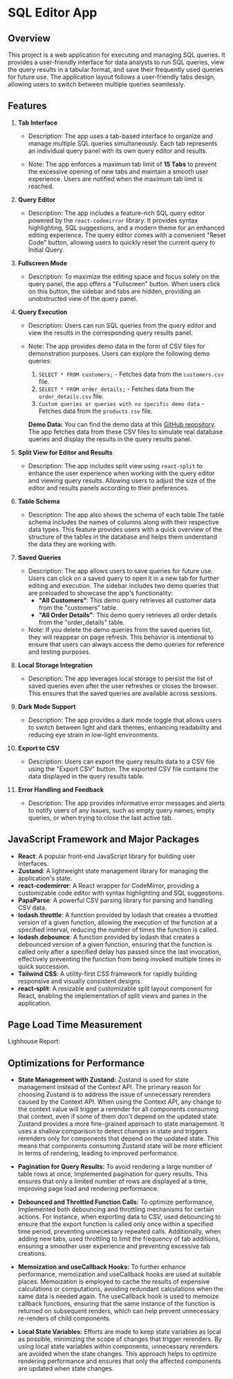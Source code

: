 # SQL Editor App

## Overview

This project is a web application for executing and managing SQL queries. It provides a user-friendly interface for data analysts to run SQL queries, view the query results in a tabular format, and save their frequently used queries for future use. The application layout follows a user-friendly tabs design, allowing users to switch between multiple queries seamlessly.

## Features

1. **Tab Interface**

   - Description: The app uses a tab-based interface to organize and manage multiple SQL queries simultaneously. Each tab represents an individual query panel with its own query editor and results.

   - Note: The app enforces a maximum tab limit of **15 Tabs** to prevent the excessive opening of new tabs and maintain a smooth user experience. Users are notified when the maximum tab limit is reached.

2. **Query Editor**

   - Description: The app includes a feature-rich SQL query editor powered by the `react-codemirror` library. It provides syntax highlighting, SQL suggestions, and a modern theme for an enhanced editing experience. The query editor comes with a convenient "Reset Code" button, allowing users to quickly reset the current query to Initial Query.

3. **Fullscreen Mode**

   - Description: To maximize the editing space and focus solely on the query panel, the app offers a "Fullscreen" button. When users click on this button, the sidebar and tabs are hidden, providing an unobstructed view of the query panel.

4. **Query Execution**

   - Description: Users can run SQL queries from the query editor and view the results in the corresponding query results panel.
   - Note: The app provides demo data in the form of CSV files for demonstration purposes. Users can explore the following demo queries:

     1. `SELECT * FROM customers;` - Fetches data from the `customers.csv` file.
     2. `SELECT * FROM order_details;` - Fetches data from the `order_details.csv` file.
     3. `Custom queries or queries with no specific demo data` - Fetches data from the `products.csv` file.

     **Demo Data:** You can find the demo data at this [GitHub repository](https://github.com/graphql-compose/graphql-compose-examples/tree/master/examples/northwind/data/csv). The app fetches data from these CSV files to simulate real database queries and display the results in the query results panel.

5. **Split View for Editor and Results**

   - Description: The app includes split view using `react-split` to enhance the user experience when working with the query editor and viewing query results. Allowing users to adjust the size of the editor and results panels according to their preferences.

6. **Table Schema**

   - Description: The app also shows the schema of each table.The table schema includes the names of columns along with their respective data types. This feature provides users with a quick overview of the structure of the tables in the database and helps them understand the data they are working with.

7. **Saved Queries**

   - Description: The app allows users to save queries for future use. Users can click on a saved query to open it in a new tab for further editing and execution. The sidebar includes two demo queries that are preloaded to showcase the app's functionality:
     - **"All Customers"**: This demo query retrieves all customer data from the "customers" table.
     - **"All Order Details"**: This demo query retrieves all order details from the "order_details" table.
   - Note: If you delete the demo queries from the saved queries list, they will reappear on page refresh. This behavior is intentional to ensure that users can always access the demo queries for reference and testing purposes.

8. **Local Storage Integration**

   - Description: The app leverages local storage to persist the list of saved queries even after the user refreshes or closes the browser. This ensures that the saved queries are available across sessions.

9. **Dark Mode Support**

   - Description: The app provides a dark mode toggle that allows users to switch between light and dark themes, enhancing readability and reducing eye strain in low-light environments.

10. **Export to CSV**

    - Description: Users can export the query results data to a CSV file using the "Export CSV" button. The exported CSV file contains the data displayed in the query results table.

11. **Error Handling and Feedback**
    - Description: The app provides informative error messages and alerts to notify users of any issues, such as empty query names, empty queries, or when trying to close the last active tab.

## JavaScript Framework and Major Packages

- **React**: A popular front-end JavaScript library for building user interfaces.
- **Zustand**: A lightweight state management library for managing the application's state.
- **react-codemirror**: A React wrapper for CodeMirror, providing a customizable code editor with syntax highlighting and SQL suggestions.
- **PapaParse**: A powerful CSV parsing library for parsing and handling CSV data.
- **lodash.throttle**: A function provided by lodash that creates a throttled version of a given function, allowing the execution of the function at a specified interval, reducing the number of times the function is called.
- **lodash.debounce**: A function provided by lodash that creates a debounced version of a given function, ensuring that the function is called only after a specified delay has passed since the last invocation, effectively preventing the function from being invoked multiple times in quick succession.
- **Tailwind CSS**: A utility-first CSS framework for rapidly building responsive and visually consistent designs.
- **react-split**: A resizable and customizable split layout component for React, enabling the implementation of split views and panes in the application.

## Page Load Time Measurement

Lighhouse Report:


## Optimizations for Performance

- **State Management with Zustand:** Zustand is used for state management instead of the Context API. The primary reason for choosing Zustand is to address the issue of unnecessary rerenders caused by the Context API.
  When using the Context API, any change to the context value will trigger a rerender for all components consuming that context, even if some of them don't depend on the updated state.
  Zustand provides a more fine-grained approach to state management. It uses a shallow comparison to detect changes in state and triggers rerenders only for components that depend on the updated state. This means that components consuming Zustand state will be more efficient in terms of rendering, leading to improved performance.

- **Pagination for Query Results:** To avoid rendering a large number of table rows at once, Implemented pagination for query results. This ensures that only a limited number of rows are displayed at a time, improving page load and rendering performance.

- **Debounced and Throttled Function Calls:** To optimize performance, Implemented both debouncing and throttling mechanisms for certain actions. For instance, when exporting data to CSV, used debouncing to ensure that the export function is called only once within a specified time period, preventing unnecessary repeated calls. Additionally, when adding new tabs, used throttling to limit the frequency of tab additions, ensuring a smoother user experience and preventing excessive tab creations.

- **Memoization and useCallback Hooks:** To further enhance performance, memoization and useCallback hooks are used at suitable places. Memoization is employed to cache the results of expensive calculations or computations, avoiding redundant calculations when the same data is needed again. The useCallback hook is used to memoize callback functions, ensuring that the same instance of the function is returned on subsequent renders, which can help prevent unnecessary re-renders of child components.

- **Local State Variables:** Efforts are made to keep state variables as local as possible, minimizing the scope of changes that trigger rerenders. By using local state variables within components, unnecessary rerenders are avoided when the state changes. This approach helps to optimize rendering performance and ensures that only the affected components are updated when state changes.
